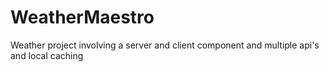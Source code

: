 # WeatherMaestro
Weather project involving a server and client component and multiple api's and local caching
